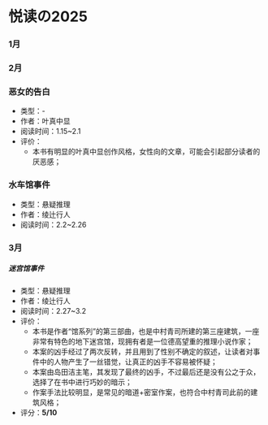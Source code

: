 # 悦读の2025

### 1月

### 2月

### 恶女的告白

- 类型：-
- 作者：叶真中显
- 阅读时间：1.15~2.1
- 评价：
	- 本书有明显的叶真中显创作风格，女性向的文章，可能会引起部分读者的厌恶感；

### 水车馆事件

- 类型：悬疑推理
- 作者：绫辻行人
- 阅读时间：2.2~2.26

### 3月

##### 迷宫馆事件

- 类型：悬疑推理
- 作者：绫辻行人
- 阅读时间：2.27~3.2
- 评价：
	- 本书是作者“馆系列”的第三部曲，也是中村青司所建的第三座建筑，一座非常有特色的地下迷宫馆，现拥有者是一位德高望重的推理小说作家；
	- 本案的凶手经过了两次反转，并且用到了性别不确定的叙述，让读者对事件中的人物产生了一丝错觉，让真正的凶手不容易被怀疑；
	- 本案由岛田洁主笔，其发现了最终的凶手，不过最后还是没有公之于众，选择了在书中进行巧妙的暗示；
	- 作案手法比较明显，是常见的暗道+密室作案，也符合中村青司此前的建筑风格；
- 评分：**5/10**